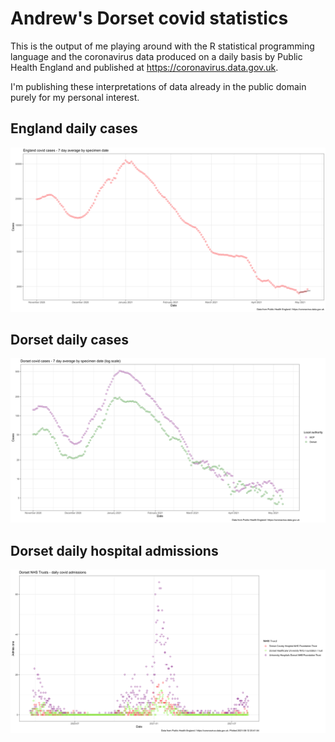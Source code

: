 # Andrew's Dorset covid statistics

This is the output of me playing around with the R statistical programming language and the coronavirus data produced on a daily basis by Public Health England and published at https://coronavirus.data.gov.uk.

I'm publishing these interpretations of data already in the public domain purely for my personal interest. 

## England daily cases
![England daily cases](daily_england_cases.png)

## Dorset daily cases
![Dorset daily cases](daily_dorset_cases.png)

## Dorset daily hospital admissions
![Dorset daily admissions](daily_dorset_admissions.png)